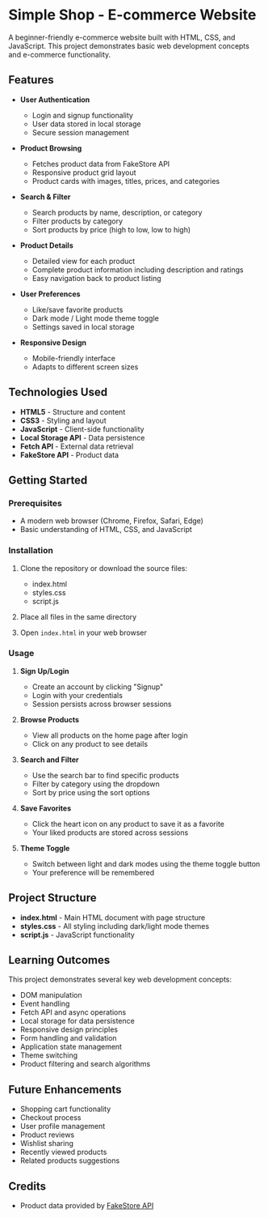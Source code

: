 # Simple Shop - E-commerce Website

A beginner-friendly e-commerce website built with HTML, CSS, and JavaScript. This project demonstrates basic web development concepts and e-commerce functionality.

## Features

- **User Authentication**
  - Login and signup functionality
  - User data stored in local storage
  - Secure session management

- **Product Browsing**
  - Fetches product data from FakeStore API
  - Responsive product grid layout
  - Product cards with images, titles, prices, and categories

- **Search & Filter**
  - Search products by name, description, or category
  - Filter products by category
  - Sort products by price (high to low, low to high)

- **Product Details**
  - Detailed view for each product
  - Complete product information including description and ratings
  - Easy navigation back to product listing

- **User Preferences**
  - Like/save favorite products
  - Dark mode / Light mode theme toggle
  - Settings saved in local storage

- **Responsive Design**
  - Mobile-friendly interface
  - Adapts to different screen sizes

## Technologies Used

- **HTML5** - Structure and content
- **CSS3** - Styling and layout
- **JavaScript** - Client-side functionality
- **Local Storage API** - Data persistence
- **Fetch API** - External data retrieval
- **FakeStore API** - Product data

## Getting Started

### Prerequisites

- A modern web browser (Chrome, Firefox, Safari, Edge)
- Basic understanding of HTML, CSS, and JavaScript

### Installation

1. Clone the repository or download the source files:
   - index.html
   - styles.css
   - script.js

2. Place all files in the same directory

3. Open `index.html` in your web browser

### Usage

1. **Sign Up/Login**
   - Create an account by clicking "Signup"
   - Login with your credentials
   - Session persists across browser sessions

2. **Browse Products**
   - View all products on the home page after login
   - Click on any product to see details

3. **Search and Filter**
   - Use the search bar to find specific products
   - Filter by category using the dropdown
   - Sort by price using the sort options

4. **Save Favorites**
   - Click the heart icon on any product to save it as a favorite
   - Your liked products are stored across sessions

5. **Theme Toggle**
   - Switch between light and dark modes using the theme toggle button
   - Your preference will be remembered

## Project Structure

- **index.html** - Main HTML document with page structure
- **styles.css** - All styling including dark/light mode themes
- **script.js** - JavaScript functionality

## Learning Outcomes

This project demonstrates several key web development concepts:

- DOM manipulation
- Event handling
- Fetch API and async operations
- Local storage for data persistence
- Responsive design principles
- Form handling and validation
- Application state management
- Theme switching
- Product filtering and search algorithms

## Future Enhancements

- Shopping cart functionality
- Checkout process
- User profile management
- Product reviews
- Wishlist sharing
- Recently viewed products
- Related products suggestions

## Credits

- Product data provided by [FakeStore API](https://fakestoreapi.com/)